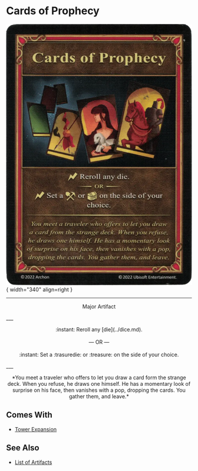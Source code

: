 # Cards of Prophecy

![Cards of Prophecy](../assets/artifacts_major-cards_of_prophecy.webp){ width="340" align=right }
___
<p style="text-align: center;" markdown>Major Artifact</p>
___
<p style="text-align: center;" markdown>:instant: Reroll any [die](../dice.md).<br><br>— OR —<br><br>:instant: Set a :trasuredie: or :treasure: on the side of your choice.</p>
___
<p style="text-align: center;" markdown>*You meet a traveler who offers to let you draw a card form the strange deck. When you refuse, he draws one himself. He has a momentary look of surprise on his face, then vanishes with a pop, dropping the cards. You gather them, and leave.*</p>


## Comes With

- [Tower Expansion](../content.md)


## See Also

- [List of Artifacts](../artifacts.md)
